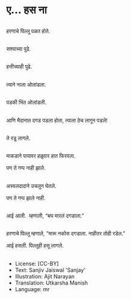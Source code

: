 # ए... हस ना

##
हरणाचे पिल्लू पळत होते. 

##
सश्याच्या पुढे. 

##
हत्तीच्याही पुढे. 

##
त्याने नाला ओलांडला. 

##
पडकी भिंत ओलांडली. 

##
आणि मैदानात दगड पडला होता, त्याला ठेच लागून पडले! 

##
ते रडू लागले. 

##
माकडाने पायावर हळुवार हात फिरवला. 

पण ते गप्प नाही झाले. 

##
अस्वलदादाने उचलून घेतले. 

पण ते गप्प झाले नाही. 

##
आई आली.  म्हणाली, “बघ मारलं दगडाला.” 

##
हरणाचे पिल्लू म्हणाले, ”मारू नकोस दगडाला. नाहीतर तोही रडेल.”

आई हसली. पिल्लूही हसू लागले. 

##
* License: [CC-BY]
* Text: Sanjiv Jaiswal 'Sanjay'
* Illustration: Ajit Narayan
* Translation: Utkarsha Manish
* Language: mr

